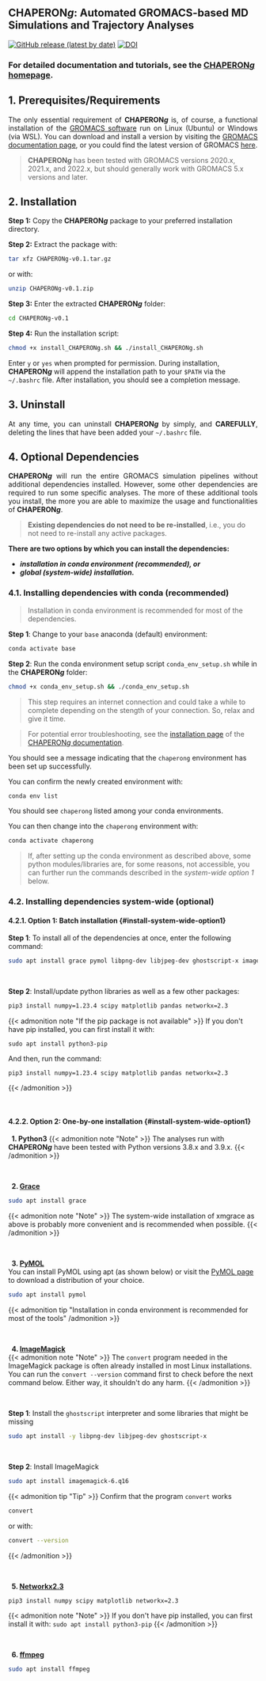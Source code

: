 ## CHAPERON*g*: Automated GROMACS-based MD Simulations and Trajectory Analyses

[![GitHub release (latest by date)](https://img.shields.io/github/v/release/abeebyekeen/CHAPERONg?style=flat-square)](https://github.com/abeebyekeen/CHAPERONg/releases)
[![DOI](https://zenodo.org/badge/doi/10.1101/2023.07.01.546945.svg?style=svg)](https://doi.org/10.1101/2023.07.01.546945)


### For detailed documentation and tutorials, see the [CHAPERON*g* homepage](https://abeebyekeen.com/chaperong-online/).

## 1. Prerequisites/Requirements

<font><p align="justify">The only essential requirement of **CHAPERON*****g*** is, of course, a functional installation of the <a href=https://www.gromacs.org/ target="_blank">GROMACS software</a> run on Linux (Ubuntu) or Windows (via WSL). You can download and install a version by visiting the [GROMACS documentation page](https://manual.gromacs.org/), or you could find the latest version of GROMACS [here](https://manual.gromacs.org/current/index.html).

> **CHAPERON*****g*** has been tested with GROMACS versions 2020.x, 2021.x, and 2022.x, but should generally work with GROMACS 5.x versions and later.
</p></font>

## 2. Installation

**Step 1:** Copy the **CHAPERON*****g*** package to your preferred installation directory.

**Step 2:** Extract the package with:

```bash
tar xfz CHAPERONg-v0.1.tar.gz
```

or with:

```bash
unzip CHAPERONg-v0.1.zip
```

**Step 3:** Enter the extracted **CHAPERON*****g*** folder:

```bash
cd CHAPERONg-v0.1
```

**Step 4:** Run the installation script:
```bash
chmod +x install_CHAPERONg.sh && ./install_CHAPERONg.sh
```

Enter `y` or `yes` when prompted for permission. During installation, **CHAPERON*****g*** will append the installation path to your `$PATH` via the `~/.bashrc` file. After installation, you should see a completion message.
<br>

## 3. Uninstall

<font><p align="justify">At any time, you can uninstall **CHAPERON*****g*** by simply, and **CAREFULLY**, deleting the lines that have been added your `~/.bashrc` file.
</p></font>

## 4. Optional Dependencies

<font><p align="justify">**CHAPERON*****g*** will run the entire GROMACS simulation pipelines without additional dependencies installed. However, some other dependencies are required to run some specific analyses. The more of these additional tools you install, the more you are able to maximize the usage and functionalities of **CHAPERON*****g***.</p></font>

> **Existing dependencies do not need to be re-installed**, i.e., you do not need to re-install any active packages.

**There are two options by which you can install the dependencies:**
- ***installation in conda environment (recommended), or***
- ***global (system-wide) installation.***

### 4.1. Installing dependencies with conda (recommended)

> Installation in conda environment is recommended for most of the dependencies.

**Step 1**: Change to your `base` anaconda (default) environment:
```bash
conda activate base
```

**Step 2**: Run the conda environment setup script `conda_env_setup.sh` while in the **CHAPERON*****g*** folder:
```bash
chmod +x conda_env_setup.sh && ./conda_env_setup.sh
```

> This step requires an internet connection and could take a while to complete depending on the stength of your connection. So, relax and give it time.

> For potential error troubleshooting, see the [installation page](https://abeebyekeen.com/chaperong-online-documentation/#installation) of the [CHAPERON*g* documentation](https://abeebyekeen.com/chaperong-online-documentation/).

You should see a message indicating that the `chaperong` environment has been set up successfully.

You can confirm the newly created environment with:
```bash
conda env list
```

You should see `chaperong` listed among your conda environments.

You can then change into the `chaperong` environment with:
```bash
conda activate chaperong
```

> If, after setting up the conda environment as described above, some python modules/libraries are, for some reasons, not accessible, you can further run the commands described in the *system-wide option 1* below.

### 4.2. Installing dependencies system-wide (optional)
#### 4.2.1. Option 1: Batch installation {#install-system-wide-option1}

**Step 1**: To install all of the dependencies at once, enter the following command:
```bash
sudo apt install grace pymol libpng-dev libjpeg-dev ghostscript-x imagemagick-6.q16 ffmpeg
```
<br>

**Step 2**: Install/update python libraries as well as a few other packages:
```bash
pip3 install numpy=1.23.4 scipy matplotlib pandas networkx=2.3
```

{{< admonition note "If the pip package is not available" >}}
If you don't have pip installed, you can first install it with:

`sudo apt install python3-pip`

And then, run the command:

`pip3 install numpy=1.23.4 scipy matplotlib pandas networkx=2.3`

{{< /admonition >}}

<br>

#### 4.2.2. Option 2: One-by-one installation {#install-system-wide-option1}

**&nbsp; 1\. Python3**
{{< admonition note "Note" >}}
The analyses run with **CHAPERON*****g*** have been tested with Python versions 3.8.x and 3.9.x.
{{< /admonition >}}

<br>

**&nbsp; 2\. [Grace](https://plasma-gate.weizmann.ac.il/Grace/)**
<br>
```bash
sudo apt install grace
```
{{< admonition note "Note" >}}
The system-wide installation of xmgrace as above is probably more convenient and is recommended when possible.
{{< /admonition >}}

<br>

**&nbsp; 3\. [PyMOL](https://pymol.org/)**
<br>
You can install PyMOL using apt (as shown below) or visit the [PyMOL page](https://pymol.org/) to download a distribution of your choice.
```bash
sudo apt install pymol
```

{{< admonition tip "Installation in conda environment is recommended for most of the tools" /admonition >}}

<br>

**&nbsp; 4\. [ImageMagick](https://imagemagick.org/index.php)**
<br>
{{< admonition note "Note" >}}
The `convert` program needed in the ImageMagick package is often already installed in most Linux installations. You can run the `convert --version` command first to check before the next command below. Either way, it shouldn't do any harm.
{{< /admonition >}}

<br>

**Step 1**: Install the `ghostscript` interpreter and some libraries that might be missing
```bash
sudo apt install -y libpng-dev libjpeg-dev ghostscript-x
```

<br>

**Step 2**: Install ImageMagick
```bash
sudo apt install imagemagick-6.q16
```
{{< admonition tip "Tip" >}}
Confirm that the program `convert` works
```bash
convert
```
or with:
```bash
convert --version
```
{{< /admonition >}}

<br>

**&nbsp; 5\. [Networkx2.3](https://networkx.org/)**

```bash
pip3 install numpy scipy matplotlib networkx=2.3
```

{{< admonition note "Note" >}}
If you don't have pip installed, you can first install it with:
`sudo apt install python3-pip`
{{< /admonition >}}

<br>

**&nbsp; 6\. [ffmpeg](https://networkx.org/)**

```bash
sudo apt install ffmpeg
```

<br><br><br>
